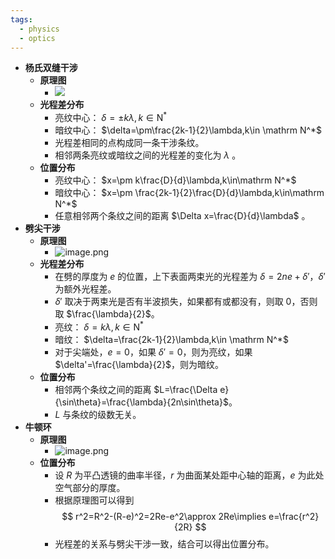 ```yaml
---
tags:
  - physics
  - optics
---
```

- **杨氏双缝干涉**
	- **原理图**
		- ![](../../../assets/光的干涉/youngs-double-slit-interference.png)
	- **光程差分布**
		- 亮纹中心： $\delta=\pm k\lambda,k\in \mathrm N^*$
		- 暗纹中心： $\delta=\pm\frac{2k-1}{2}\lambda,k\in \mathrm N^*$
		- 光程差相同的点构成同一条干涉条纹。
		- 相邻两条亮纹或暗纹之间的光程差的变化为 $\lambda$ 。
	- **位置分布**
		- 亮纹中心： $x=\pm k\frac{D}{d}\lambda,k\in\mathrm N^*$
		- 暗纹中心： $x=\pm \frac{2k-1}{2}\frac{D}{d}\lambda,k\in\mathrm N^*$
		- 任意相邻两个条纹之间的距离 $\Delta x=\frac{D}{d}\lambda$ 。
- **劈尖干涉**
	- **原理图**
		- ![image.png](../../../assets/光的干涉/wedge-interference.png)
	- **光程差分布**
		- 在劈的厚度为 $e$ 的位置，上下表面两束光的光程差为 $\delta=2ne+\delta'$，$\delta'$ 为额外光程差。
		- $\delta'$ 取决于两束光是否有半波损失，如果都有或都没有，则取 $0$，否则取 $\frac{\lambda}{2}$。
		- 亮纹： $\delta=k\lambda,k\in \mathrm N^*$
		- 暗纹： $\delta=\frac{2k-1}{2}\lambda,k\in \mathrm N^*$
		- 对于尖端处，$e=0$，如果 $\delta'=0$，则为亮纹，如果 $\delta'=\frac{\lambda}{2}$，则为暗纹。
	- **位置分布**
		- 相邻两个条纹之间的距离 $L=\frac{\Delta e}{\sin\theta}=\frac{\lambda}{2n\sin\theta}$。
		- $L$ 与条纹的级数无关。
- **牛顿环**
	- **原理图**
		- ![image.png](../../../assets/光的干涉/newton-ring.png)
	- **位置分布**
		- 设 $R$ 为平凸透镜的曲率半径，$r$ 为曲面某处距中心轴的距离，$e$ 为此处空气部分的厚度。
		- 根据原理图可以得到
		  $$
		  r^2=R^2-(R-e)^2=2Re-e^2\approx 2Re\implies e=\frac{r^2}{2R}
		  $$
		- 光程差的关系与劈尖干涉一致，结合可以得出位置分布。